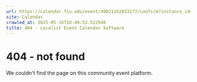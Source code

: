 ```yaml
---
url: https://calendar.fiu.edu/event/49021162833177/confirm?instance_id=49021162835226&return=https%3A%2F%2Fcalendar.fiu.edu%2Fcalendar%3Fevent_types%255B%255D%3D129753
site: Calendar
crawled_at: 2025-05-16T10:49:53.522946
title: 404 - Localist Event Calendar Software
---
```


# 404 - not found
We couldn't find the page on this community event platform.
